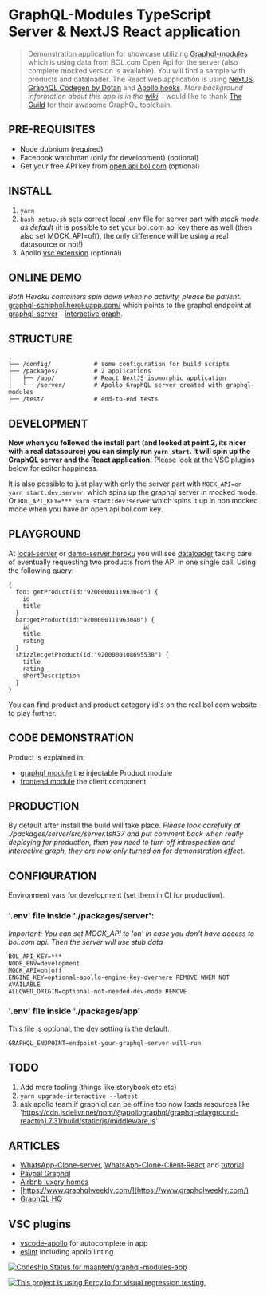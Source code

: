 # GraphQL-Modules TypeScript Server & NextJS React application
> Demonstration application for showcase utilizing [Graphql-modules](https://graphql-modules.com/) which is using data from BOL.com Open Api for the server (also complete mocked version is available). You will find a sample with products and dataloader.
The React web application is using [NextJS](https://nextjs.org/), [GraphQL Codegen by Dotan](https://graphql-code-generator.com) and [Apollo hooks](https://www.apollographql.com/docs/react/api/react-hooks/). _More background information about this app is in the [wiki](../../wiki)._ I would like to thank [The Guild](https://the-guild.dev) for their awesome GraphQL toolchain.

## PRE-REQUISITES
- Node dubnium (required)
- Facebook watchman (only for development) (optional)
- Get your free API key from [open api bol.com](https://partnerblog.bol.com/documentatie/open-api) (optional)

## INSTALL
1. `yarn`
2. `bash setup.sh` sets correct local .env file for server part with _mock mode as default_ (it is possible to set your bol.com api key there as well (then also set MOCK_API=off), the only difference will be using a real datasource or not!)
3. Apollo [vsc extension](https://marketplace.visualstudio.com/items?itemName=apollographql.vscode-apollo) (optional)

## ONLINE DEMO
*Both Heroku containers spin down when no activity, please be patient.*
[graphql-schiphol.herokuapp.com/](https://graphql-schiphol.herokuapp.com) which points to the graphql endpoint at [graphql-server](https://graphql-server-schiphol.herokuapp.com/graphql) - [interactive graph](https://graphql-server-schiphol.herokuapp.com/voyager). 

## STRUCTURE
```
.
├── /config/            # some configuration for build scripts
├── /packages/          # 2 applications
│   ├── /app/           # React NextJS isomorphic application
│   └── /server/        # Apollo GraphQL server created with graphql-modules
├── /test/              # end-to-end tests
```

## DEVELOPMENT
**Now when you followed the install part (and looked at point 2, its nicer with a real datasource) you can simply run `yarn start`. It will spin up the GraphQL server and the React application.**
Please look at the VSC plugins below for editor happiness.

It is also possible to just play with only the server part with `MOCK_API=on yarn start:dev:server`, which spins up the graphql server in mocked mode.
Or `BOL_API_KEY=*** yarn start:dev:server` which spins it up in non mocked mode when you have an open api bol.com key.

## PLAYGROUND
At [local-server](http://localhost:400) or [demo-server heroku](https://graphql-server-schiphol.herokuapp.com/graphql) you will see [dataloader](./packages/server/src/modules/product/providers/product-data-loader.ts) taking care of eventually requesting two products from the API in one single call. Using the following query:

```
{
  foo: getProduct(id:"9200000111963040") {
    id
    title
  }
  bar:getProduct(id:"9200000111963040") {
    id
    title
    rating
  }
  shizzle:getProduct(id:"9200000108695538") {
    title
    rating
    shortDescription
  }
}
```

You can find product and product category id's on the real bol.com website to play further.

## CODE DEMONSTRATION
Product is explained in:
- [graphql module](packages/server/src/modules/product) the injectable Product module
- [frontend module](packages/app/src/modules/product) the client component

## PRODUCTION
By default after install the build will take place.
*Please look carefully at ./packages/server/src/server.ts#37 and put comment back when really deploying for production, then you need to turn off introspection and interactive graph, they are now only turned on for demonstration effect.*

## CONFIGURATION
Environment vars for development (set them in CI for production).

### '.env' file inside './packages/server':

*Important: You can set MOCK_API to 'on' in case you don't have access to bol.com api. Then the server will use stub data*

```
BOL_API_KEY=***
NODE_ENV=development
MOCK_API=on|off
ENGINE_KEY=optional-apollo-engine-key-overhere REMOVE WHEN NOT AVAILABLE
ALLOWED_ORIGIN=optional-not-needed-dev-mode REMOVE
```

### '.env' file inside './packages/app'
This file is optional, the dev setting is the default.
```
GRAPHQL_ENDPOINT=endpoint-your-graphql-server-will-run
```

## TODO
1) Add more tooling (things like storybook etc etc)
2) `yarn upgrade-interactive --latest`
3) ask apollo team if graphiql can be offline too now loads resources like 'https://cdn.jsdelivr.net/npm/@apollographql/graphql-playground-react@1.7.31/build/static/js/middleware.js'

## ARTICLES
- [WhatsApp-Clone-server](https://github.com/Urigo/WhatsApp-Clone-server), [WhatsApp-Clone-Client-React](https://github.com/Urigo/WhatsApp-Clone-Client-React) and [tutorial](https://tortilla.academy/tutorial/whatsapp-react/step/1)
- [Paypal Graphql](https://medium.com/paypal-engineering/graphql-a-success-story-for-paypal-checkout-3482f724fb53)
- [Airbnb luxery homes](https://medium.com/airbnb-engineering/how-airbnb-is-moving-10x-faster-at-scale-with-graphql-and-apollo-aa4ec92d69e2)
- [https://www.graphqlweekly.com/](https://www.graphqlweekly.com/)
- [GraphQL HQ](https://blog.apollographql.com/)


## VSC plugins
- [vscode-apollo](https://marketplace.visualstudio.com/items?itemName=apollographql.vscode-apollo) for autocomplete in app
- [eslint](https://marketplace.visualstudio.com/items?itemName=dbaeumer.vscode-eslint) including apollo linting


[![Codeship Status for maapteh/graphql-modules-app](https://app.codeship.com/projects/3bf47d90-d61c-0136-0edf-1a5c0fb66462/status?branch=master)](https://graphql-schiphol.herokuapp.com)

[![This project is using Percy.io for visual regression testing.](https://percy.io/static/images/percy-badge.svg)](https://percy.io/maas38/graphql-workshop)
